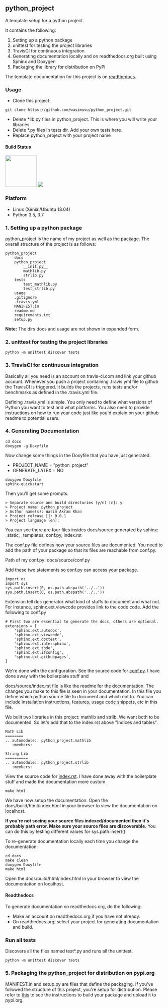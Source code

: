 ## python_project
A template setup for a python project.

It contains the following:
1. Setting up a python package
2. unittest for testing the project libraries
3. TravisCI for continuous integration
4. Generating documentation locally and on readthedocs.org built using Sphinx and Doxygen
5. Packaging the library for distribution on PyPi

The template documentation for this project is on [readthedocs](https://python-project-setup.readthedocs.io/en/latest/).

### Usage
- Clone this project:
```
git clone https://github.com/wasimusu/python_project.git
```
- Delete *lib.py files in python_project. This is where you will write your libraries
- Delete *.py files in tests dir. Add your own tests here.
- Replace python_project with your project name

#### Build Status
<img src="https://travis-ci.com/wasimusu/python_project.svg?branch=master" width="100">
<img src="https://readthedocs.org/projects/python-project-setup/badge/?version=latest">

### Platform
* Linux (Xenial/Ubuntu 18.04)
* Python 3.5, 3.7

### 1. Setting up a python package
python_project is the name of my project as well as the package. The overall structure of the project is as follows:

```
python_project
    docs
    python_project
        __init.py__
        mathlib.py
        strlib.py
    tests
        test_mathlib.py
        test_strlib.py
    usage
    .gitignore
    .travis.yml
    MANIFEST.in
    readme.md
    requirements.txt
    setup.py
```

**Note:** The dirs docs and usage are not shown in expanded form.


### 2. unittest for testing the project libraries
```
python -m unittest discover tests
```

### 3. TravisCI for continuous integration

Basically all you need is an account on travis-ci.com and link your github account. Whenever you push a project containing
.travis.yml file to github the TravisCI is triggered. It builds the projects, runs tests and/or benchmarks as defined in
the .travis.yml file.

Defining .travis.yml is simple. You only need to define what versions of Python you want to test and what platforms. You
also need to provide instructions on how to run your code just like you'd explain on your github readme to potential users.


### 4. Generating Documentation
```
cd docs
doxygen -g Doxyfile
```
Now change some things in the Doxyfile that you have just generated.
- PROJECT_NAME = "python_project"
- GENERATE_LATEX         = NO
```
doxygen Doxyfile
sphinx-quickstart
```
Then you'll get some prompts.
```
> Separate source and build directories (y/n) [n]: y
> Project name: python_project
> Author name(s): Wasim Akram Khan
> Project release []: 0.0.1
> Project language [en]:
```

You can see there are four files insides docs/source generated by sphinx: _static, _templates, conf.py, index.rst

The conf.py file defines how your source files are documented. You need to add the path of
your package so that its files are reachable from conf.py.

Path of my conf.py: docs/source/conf.py

Add these two statements so conf.py can access your package.
```
import os
import sys
sys.path.insert(0, os.path.abspath('../..'))
sys.path.insert(0, os.path.abspath('../..'))
```

Extension tell doc generator what kind of stuffs to document and what not.
For instance, sphinx.ext.viewcode provides link to the code code. Add the following to conf.py

```
# First two are essential to generate the docs, others are optional.
extensions = [
    'sphinx.ext.autodoc',
    'sphinx.ext.viewcode',
    'sphinx.ext.doctest',
    'sphinx.ext.intersphinx',
    'sphinx.ext.todo',
    'sphinx.ext.ifconfig',
    'sphinx.ext.githubpages',
]
```

We're done with the configuration. See the source code for [conf.py](docs/source/conf.py). I have done away with the boilerplate stuff and


docs/source/index.rst file is like the readme for the documentation. The changes you make to this file
is seen in your documentation. In this file you define which python source file to document and which not to.
You can include installation instructions, features, usage code snippets, etc in this file.

We built two libraries in this project: mathlib and strlib. We want both to be documented.
So let's add that to the index.rst above "Indices and tables".

```
Math Lib
========
.. automodule:: python_project.mathlib
   :members:

String Lib
==========
.. automodule:: python_project.strlib
   :members:
```

View the source code for [index.rst](docs/source/index.rst). I have done away with the boilerplate stuff and
made the documentation more custom.

```
make html
```
We have now setup the documentation. Open the docs/build/html/index.html in your browser to view the documentation on localhost.

**If you're not seeing your source files indexed/documented then it's probably path error. Make sure your source files are discoverable.**
You can do this by testing different values for sys.path.insert()


To re-generate documentation locally each time you change the documentation:
```
cd docs
make clean
doxygen Doxyfile
make html
```
Open the docs/build/html/index.html in your browser to view the documentation on localhost.

#### Readthedocs
To generate documentation on readthedocs.org, do the following:
- Make an account on readthedocs.org if you have not already.
- On readthedocs.org, select your project for generating documentation and build.


### Run all tests
Discovers all the files named test*.py and runs all the unittest.
```
python -m unittest discover tests
```

### 5. Packaging the python_project for distribution on pypi.org
MANIFEST.in and setup.py are files that define the packaging. If you've followed the structure of this project, you're setup
for distribution. Please refer to [this](https://medium.com/@joel.barmettler/how-to-upload-your-python-package-to-pypi-65edc5fe9c56) to see the instructions to build your package and upload it to pypi.org.